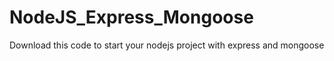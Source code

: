 # NodeJS_Express_Mongoose
Download this code to start your nodejs project with express and mongoose
